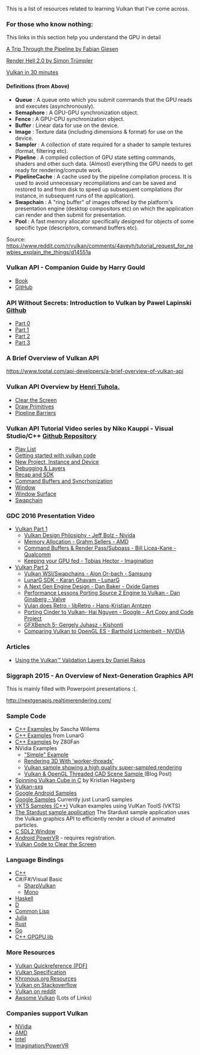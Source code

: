 This is a list of resources related to learning Vulkan that I've come across.  

### For those who know nothing:

This links in this section help you understand the GPU in detail

[A Trip Through the Pipeline by Fabian Giesen ](https://fgiesen.wordpress.com/2011/07/09/a-trip-through-the-graphics-pipeline-2011-index/)

[Render Hell 2.0 by Simon Trümpler](https://simonschreibt.de/gat/renderhell/)

[Vulkan in 30 minutes](https://renderdoc.org/vulkan-in-30-minutes.html)

#### Definitions (from Above)
*  **Queue** : A queue onto which you submit commands that the GPU reads and executes (asynchronously).
*  **Semaphore** : A GPU-GPU synchronization object.
*  **Fence** : A GPU-CPU synchronization object.
*  **Buffer** : Linear data for use on the device.
*  **Image** : Texture data (including dimensions & format) for use on the device.
*  **Sampler** : A collection of state required for a shader to sample textures (format, filtering etc).
*  **Pipeline** : A compiled collection of GPU state setting commands, shaders and other such data. (Almost) everything the GPU needs to get ready for rendering/compute work.
*  **PipelineCache** : A cache used by the pipeline compilation process. It is used to avoid unnecessary recompilations and can be saved and restored to and from disk to speed up subsequent compilations (for instance, in subsequent runs of the application).
*  **Swapchain** : A "ring buffer" of images offered by the platform's presentation engine (desktop compositors etc) on which the application can render and then submit for presentation.
*  **Pool** : A fast memory allocator specifically designed for objects of some specific type (descriptors, command buffers etc).

Source: https://www.reddit.com/r/vulkan/comments/4aveyh/tutorial_request_for_newbies_explain_the_things/d14551a

### Vulkan API - Companion Guide by Harry Gould 
* [Book](https://www.gitbook.com/book/harrylovescode/vulkan-api/details)
* [GitHub](https://github.com/HarryLovesCode/Vulkan-API-Book)

### API Without Secrets: Introduction to Vulkan by Pawel Lapinski [Github](https://github.com/GameTechDev/IntroductionToVulkan)
* [Part 0](https://software.intel.com/en-us/articles/api-without-secrets-introduction-to-vulkan-preface)
* [Part 1](https://software.intel.com/en-us/api-without-secrets-introduction-to-vulkan-part-1)
* [Part 2](https://software.intel.com/en-us/api-without-secrets-introduction-to-vulkan-part-2)
* [Part 3](https://software.intel.com/en-us/api-without-secrets-introduction-to-vulkan-part-3)

### A Brief Overview of Vulkan API

https://www.toptal.com/api-developers/a-brief-overview-of-vulkan-api

### Vulkan API Overview by [ Henri Tuhola.](http://boxbase.org/entries/2014/jul/28/about-the-author/)

* [Clear the Screen](http://boxbase.org/entries/2016/feb/22/vulkan-api-overview/)
* [Draw Primitives](http://boxbase.org/entries/2016/feb/29/vulkan-api-overview-2/)
* [Pipeline Barriers](http://boxbase.org/entries/2016/mar/7/vulkan-api-overview-3/)

### Vulkan API Tutorial Video series by Niko Kauppi - Visual Studio/C++ [Github Repository](https://github.com/Niko40/Vulkan-API-Tutorials)
* [Play List](https://www.youtube.com/watch?v=wHt5wcxIPcE&list=PLUXvZMiAqNbK8jd7s52BIDtCbZnKNGp0P)
* [Getting started with vulkan code](https://www.youtube.com/watch?v=wHt5wcxIPcE)
* [New Project, Instance and Device](https://www.youtube.com/watch?v=YhQZYnpFX_0)
* [Debugging & Layers](https://www.youtube.com/watch?v=raXIWyWBv2I)
* [Recap and SDK](https://www.youtube.com/watch?v=OeERUoJaw9o)
* [Command Buffers and Syncrhonization](https://www.youtube.com/watch?v=Bu581jeyTL0)
* [Window](https://www.youtube.com/watch?v=J87M6HdcjS0)
* [Window Surface](https://www.youtube.com/watch?v=36Zj8fa3iyg)
* [Swapchain](https://www.youtube.com/watch?v=3f9Qy_WMVEQ)

### GDC 2016 Presentation Video

* [Vulkan Part 1](https://www.youtube.com/watch?v=HM8vYJQtHpA)
  * [Vulkan Design Philosiphy - Jeff Bolz - Nivida](https://youtu.be/HM8vYJQtHpA?t=15m2s)
  * [Memory Allocation - Grahm Sellers - AMD](https://youtu.be/HM8vYJQtHpA?t=35m51s)
  * [Command Buffers & Render Pass/Subpass - Bill Licea-Kane - Qualcomm](https://youtu.be/HM8vYJQtHpA?t=1h1m13s)
  * [Keeping your GPU fed - Tobias Hector - Imagination](https://youtu.be/HM8vYJQtHpA?t=1h29m14s)
* [Vulkan Part 2](https://www.youtube.com/watch?v=xXyZ4YaktyU)
  * [Vulkan WSI/Swapchains - Alon Or-bach - Samsung](https://youtu.be/EX1RKhlOYmY?t=10s) 
  * [LunarG SDK - Karan Ghavam - LunarG](https://youtu.be/EX1RKhlOYmY?t=17m53s)
  * [A Next Gen Engine Design - Dan Baker - Oxide Games](https://youtu.be/EX1RKhlOYmY?t=42m27s)
  * [Performance Lessons Porting Source 2 Engine to Vulkan - Dan Ginsberg - Valve](https://youtu.be/EX1RKhlOYmY?t=1h14m31s)
  * [Vulan does Retro - libRetro - Hans-Kristian Arntzen](https://youtu.be/EX1RKhlOYmY?t=1h41m13s)
  * [Porting Cinder to Vulkan- Hai Nguyen - Google - Art Copy and Code Project](https://youtu.be/EX1RKhlOYmY?t=1h49m54s)
  * [GFXBench 5- Gergely Juhasz - Kishonti](https://youtu.be/EX1RKhlOYmY?t=2h3m3s)
  * [Comparing Vulkan to OpenGL ES - Barthold Lichtenbelt - NVIDIA](https://youtu.be/EX1RKhlOYmY?t=2h9m20s)

### Articles
* [Using the Vulkan™ Validation Layers by Daniel Rakos ](http://gpuopen.com/using-the-vulkan-validation-layers/)

### Siggraph 2015 - An Overview of Next-Generation Graphics API

This is mainly filled with Powerpoint presentations :(.

http://nextgenapis.realtimerendering.com/

### Sample Code

* [C++ Examples ](https://github.com/SaschaWillems/Vulkan) by Sascha Willems
* [C++ Examples](https://github.com/LunarG/VulkanSamples) from LunarG
* [C++ Examples](https://github.com/Z80Fan/VulkanDemos) by Z80Fan
* NVidia Examples
  * ["Simple" Example](https://github.com/nvpro-samples/gl_vk_chopper)
  * [Rendering 3D With 'worker-threads'](https://github.com/nvpro-samples/gl_vk_bk3dthreaded)
  * [Vulkan sample showing a high quality super-sampled rendering](https://github.com/nvpro-samples/gl_vk_supersampled)
  * [Vulkan & OpenGL Threaded CAD Scene Sample ](https://developer.nvidia.com/vulkan-opengl-threaded-cad-scene-sample) (Blog Post)
* [Spinning Vulkan Cube in C](https://github.com/krh/vkcube) by Kristian Høgsberg
* [Vulkan-sxs](https://github.com/philiptaylor/vulkan-sxs)
* [Google Android Samples](https://github.com/googlesamples/android-vulkan-tutorials)
* [Google Samples](https://github.com/googlesamples/vulkan-basic-samples)  Currently just LunarG samples
* [VKTS Samples (C++)](https://github.com/McNopper/Vulkan) Vulkan examples using VulKan ToolS (VKTS)
* [The Stardust sample application](https://github.com/GameTechDev/stardust_vulkan)  The Stardust sample application uses the Vulkan graphics API to efficiently render a cloud of animated particles. 
* [C SDL2 Window](https://github.com/corngood/SDL_vulkan)
* [Android PowerVR](https://imgtec.com/tools/powervr-early-access-program/) - requires registration.
* [Vulkan Code to Clear the Screen](https://gist.github.com/Overv/7a9200b0ab666004efcbde451433b039)

### Language Bindings
* [C++](https://github.com/nvpro-pipeline/vkcpp)
* C#/F#/Visual Basic
  * [SharpVulkan](https://github.com/jwollen/SharpVulkan)
  * [Mono](https://github.com/mono/VulkanSharp)
* [Haskell](https://github.com/expipiplus1/vulkan)
* [D](https://github.com/ColonelThirtyTwo/dvulkan)
* [Common Lisp](https://github.com/3b/cl-vulkan)
* [Julia](https://github.com/JuliaGPU/Vulkan.jl)
* [Rust](https://github.com/tomaka/vulkano)
* [Go](https://github.com/vulkan-go/vulkan)
* [C++ GPGPU lib](https://github.com/alexhultman/libvc)

### More Resources
* [Vulkan Quickreference (PDF)](https://www.khronos.org/registry/vulkan/specs/1.0/refguide/Vulkan-1.0-web.pdf)
* [Vulkan Specification](https://www.khronos.org/registry/vulkan/specs/1.0-wsi_extensions/xhtml/vkspec.html)
* [Khronous.org Resources](https://github.com/KhronosGroup/Khronosdotorg/blob/master/api/vulkan/resources.md)
* [Vulkan on Stackoverflow](http://stackoverflow.com/questions/tagged/vulkan)
* [Vulkan on reddit](https://www.reddit.com/r/vulkan/)
* [Awsome Vulkan](https://github.com/vinjn/awesome-vulkan) (Lots of Links)

### Companies support Vulkan
* [NVidia](https://developer.nvidia.com/Vulkan)
* [AMD](http://www.amd.com/en-us/innovations/software-technologies/technologies-gaming/vulkan#)
* [Intel](https://software.intel.com/en-us/videos/vulkan-on-intel-graphics-at-gdc-2016)
* [Imagination/PowerVR](http://blog.imgtec.com/?s=Vulkan&submit=Search)

